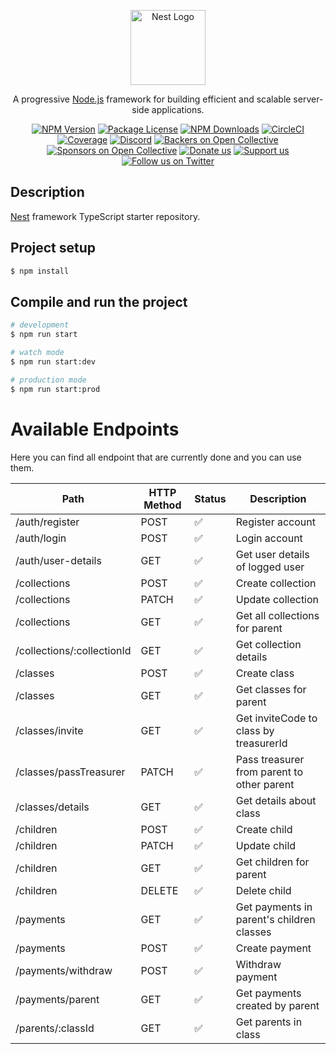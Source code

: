 <p align="center">
  <a href="http://nestjs.com/" target="blank"><img src="https://nestjs.com/img/logo-small.svg" width="120" alt="Nest Logo" /></a>
</p>

[circleci-image]: https://img.shields.io/circleci/build/github/nestjs/nest/master?token=abc123def456
[circleci-url]: https://circleci.com/gh/nestjs/nest

  <p align="center">A progressive <a href="http://nodejs.org" target="_blank">Node.js</a> framework for building efficient and scalable server-side applications.</p>
    <p align="center">
<a href="https://www.npmjs.com/~nestjscore" target="_blank"><img src="https://img.shields.io/npm/v/@nestjs/core.svg" alt="NPM Version" /></a>
<a href="https://www.npmjs.com/~nestjscore" target="_blank"><img src="https://img.shields.io/npm/l/@nestjs/core.svg" alt="Package License" /></a>
<a href="https://www.npmjs.com/~nestjscore" target="_blank"><img src="https://img.shields.io/npm/dm/@nestjs/common.svg" alt="NPM Downloads" /></a>
<a href="https://circleci.com/gh/nestjs/nest" target="_blank"><img src="https://img.shields.io/circleci/build/github/nestjs/nest/master" alt="CircleCI" /></a>
<a href="https://coveralls.io/github/nestjs/nest?branch=master" target="_blank"><img src="https://coveralls.io/repos/github/nestjs/nest/badge.svg?branch=master#9" alt="Coverage" /></a>
<a href="https://discord.gg/G7Qnnhy" target="_blank"><img src="https://img.shields.io/badge/discord-online-brightgreen.svg" alt="Discord"/></a>
<a href="https://opencollective.com/nest#backer" target="_blank"><img src="https://opencollective.com/nest/backers/badge.svg" alt="Backers on Open Collective" /></a>
<a href="https://opencollective.com/nest#sponsor" target="_blank"><img src="https://opencollective.com/nest/sponsors/badge.svg" alt="Sponsors on Open Collective" /></a>
  <a href="https://paypal.me/kamilmysliwiec" target="_blank"><img src="https://img.shields.io/badge/Donate-PayPal-ff3f59.svg" alt="Donate us"/></a>
    <a href="https://opencollective.com/nest#sponsor"  target="_blank"><img src="https://img.shields.io/badge/Support%20us-Open%20Collective-41B883.svg" alt="Support us"></a>
  <a href="https://twitter.com/nestframework" target="_blank"><img src="https://img.shields.io/twitter/follow/nestframework.svg?style=social&label=Follow" alt="Follow us on Twitter"></a>
</p>
  <!--[![Backers on Open Collective](https://opencollective.com/nest/backers/badge.svg)](https://opencollective.com/nest#backer)
  [![Sponsors on Open Collective](https://opencollective.com/nest/sponsors/badge.svg)](https://opencollective.com/nest#sponsor)-->

## Description

[Nest](https://github.com/nestjs/nest) framework TypeScript starter repository.

## Project setup

```bash
$ npm install
```

## Compile and run the project

```bash
# development
$ npm run start

# watch mode
$ npm run start:dev

# production mode
$ npm run start:prod
```

# Available Endpoints

Here you can find all endpoint that are currently done and you can use them.

| Path                       | HTTP Method | Status | Description                                |
| -------------------------- | ----------- | ------ | ------------------------------------------ |
| /auth/register             | POST        | ✅     | Register account                           |
| /auth/login                | POST        | ✅     | Login account                              |
| /auth/user-details         | GET         | ✅     | Get user details of logged user            |
| /collections               | POST        | ✅     | Create collection                          |
| /collections               | PATCH       | ✅     | Update collection                          |
| /collections               | GET         | ✅     | Get all collections for parent             |
| /collections/:collectionId | GET         | ✅     | Get collection details                     |
| /classes                   | POST        | ✅     | Create class                               |
| /classes                   | GET         | ✅     | Get classes for parent                     |
| /classes/invite            | GET         | ✅     | Get inviteCode to class by treasurerId     |
| /classes/passTreasurer     | PATCH       | ✅     | Pass treasurer from parent to other parent |
| /classes/details           | GET         | ✅     | Get details about class                    |
| /children                  | POST        | ✅     | Create child                               |
| /children                  | PATCH       | ✅     | Update child                               |
| /children                  | GET         | ✅     | Get children for parent                    |
| /children                  | DELETE      | ✅     | Delete child                               |
| /payments                  | GET         | ✅     | Get payments in parent's children classes  |
| /payments                  | POST        | ✅     | Create payment                             |
| /payments/withdraw         | POST        | ✅     | Withdraw payment                           |
| /payments/parent           | GET         | ✅     | Get payments created by parent             |
| /parents/:classId          | GET         | ✅     | Get parents in class                       |
